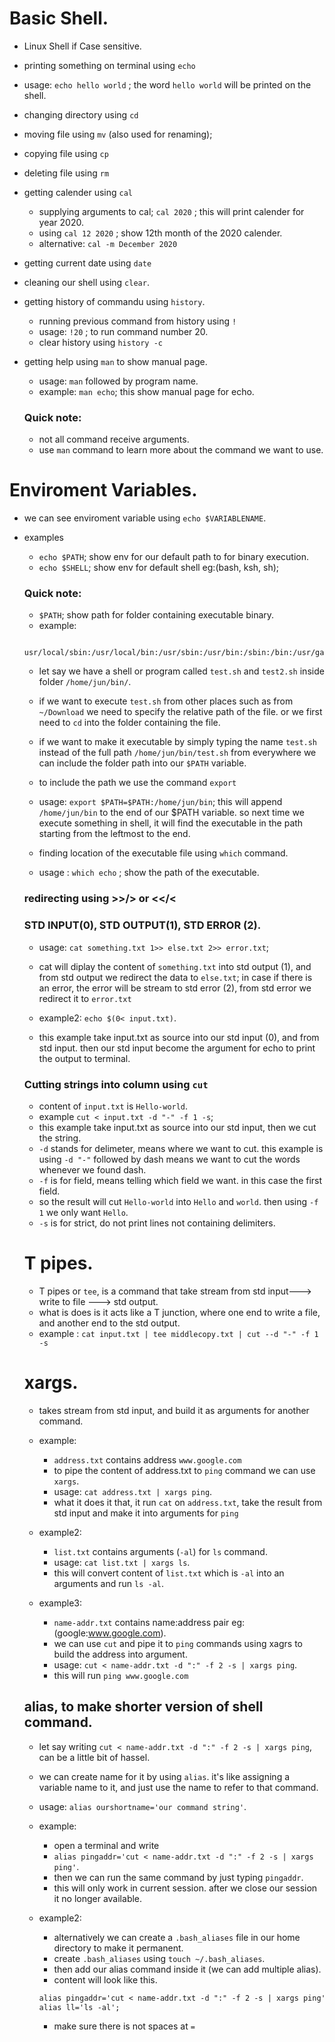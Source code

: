 # Basic Shell.
 - Linux Shell if Case sensitive.
 - printing something on terminal using `echo` 
 - usage: `echo hello world` ; the word `hello world` will be printed on the shell.
 - changing directory using `cd`
 - moving file using `mv` (also used for renaming);
 - copying file using `cp`
 - deleting file using `rm`
 - getting calender using `cal`
    - supplying arguments to cal; `cal 2020` ; this will print calender for year 2020.
    - using `cal 12 2020` ; show 12th month of the 2020 calender.
    - alternative: `cal -m December 2020`
 - getting current date using `date`
 - cleaning our shell using `clear`.
 - getting history of commandu using `history`.
    - running previous command from history using `!`
    - usage: `!20` ; to run command number 20.
    - clear history using `history -c`
- getting help using `man` to show manual page.
    - usage: `man` followed by program name. 
    - example: `man echo`; this show manual page for echo.

    ### Quick note:
    - not all command receive arguments.
    - use `man` command to learn more about the command we want to use.

# Enviroment Variables.
 - we can see enviroment variable using `echo $VARIABLENAME`.
 - examples
    - `echo $PATH`; show env for our default path to for binary execution.
    - `echo $SHELL`; show env for default shell eg:(bash, ksh, sh);

    ### Quick note:
    - `$PATH`; show path for folder containing executable binary.
    - example: 
    ```
        usr/local/sbin:/usr/local/bin:/usr/sbin:/usr/bin:/sbin:/bin:/usr/games:/usr/local/games:/snap/bin
    ``` 
    - let say we have a shell or program called `test.sh` and `test2.sh` inside folder `/home/jun/bin/`.
    - if we want to execute `test.sh` from other places such as from `~/Download` we need to specify the relative path of the file. or we first need to `cd` into the folder containing the file. 
    - if we want to make it executable by simply typing the name `test.sh` instead of the full path `/home/jun/bin/test.sh` from everywhere we can include the folder path into our `$PATH` variable.
    - to include the path we use the command `export`
    - usage: `export $PATH=$PATH:/home/jun/bin`; this will append `/home/jun/bin` to the end of our $PATH variable. so next time we execute something in shell, it will find the executable in the path starting from the leftmost to the end.

    - finding location of the executable file using `which` command.
    - usage : `which echo` ; show the path of the executable.


    ### redirecting using >>/> or <</<
    ### STD INPUT(0), STD OUTPUT(1), STD ERROR (2).
    - usage: `cat something.txt 1>> else.txt 2>> error.txt`; 
    - cat will diplay the content of `something.txt` into std output (1), and from std output we redirect the data to `else.txt`; in case if there is an error, the error will be stream to std error (2), from std error we redirect it to `error.txt`

    - example2: `echo $(0< input.txt)`.
    - this example take input.txt as source into our std input (0), and from std input. then our std input become the argument for echo to print the output to terminal.

    ### Cutting strings into column using `cut`
    - content of `input.txt` is `Hello-world`.
    - example `cut < input.txt -d "-" -f 1 -s`;
    - this example take input.txt as source into our std input, then we cut the string.
    - `-d` stands for delimeter, means where we want to cut. this example is using `-d "-"` followed by dash means we want to cut the words whenever we found dash. 
    - `-f` is for field, means telling which field we want. in this case the first field.
    - so the result will cut `Hello-world` into `Hello` and `world`. then using `-f 1` we only want `Hello`.
    - `-s` is for strict, do not print lines not containing delimiters.


    # T pipes.
    - T pipes or `tee`, is a command that take stream from std input---> write to file ---> std output. 
    - what is does is it acts like a T junction, where one end to write a file, and another end to the std output.
    - example : `cat input.txt | tee middlecopy.txt | cut --d "-" -f 1 -s`


    # xargs. 
    - takes stream from std input, and build it as arguments for another command.
    - example:
        - `address.txt` contains address `www.google.com`
        - to pipe the content of address.txt to `ping` command we can use `xargs`.
        - usage: `cat address.txt | xargs ping`.
        - what it does it that, it run `cat` on `address.txt`, take the result from std input and make it into arguments for `ping`

    - example2:
        - `list.txt` contains arguments (`-al`) for `ls` command.
        - usage: `cat list.txt | xargs ls`.
        - this will convert content of `list.txt` which is `-al` into an arguments and run `ls -al`.

    - example3:
        - `name-addr.txt` contains name:address pair eg: (google:www.google.com).
        - we can use `cut` and pipe it to `ping` commands using xagrs to build the address into argument.
        - usage: `cut < name-addr.txt -d ":" -f 2 -s | xargs ping`.
        - this will run `ping www.google.com`

    ## alias, to make shorter version of shell command.
    - let say writing  `cut < name-addr.txt -d ":" -f 2 -s | xargs ping`, can be a little bit of hassel.
    - we can create name for it by using `alias`. it's like assigning a variable name to it, and just use the name to refer to that command.
    - usage: `alias ourshortname='our command string'`.
    - example:
        - open a terminal and write
        - `alias pingaddr='cut < name-addr.txt -d ":" -f 2 -s | xargs ping'`.
        - then we can run the same command by just typing `pingaddr`.
        - this will only work in current session. after we close our session it no longer available.

    - example2:
        - alternatively we can create a `.bash_aliases` file in our home directory to make it permanent.
        - create `.bash_aliases` using `touch ~/.bash_aliases`.
        - then add our alias command inside it (we can add multiple alias).
        - content will look like this.
        ```txt
        alias pingaddr='cut < name-addr.txt -d ":" -f 2 -s | xargs ping';
        alias ll='ls -al';
        ```
        - make sure there is not spaces at `=`